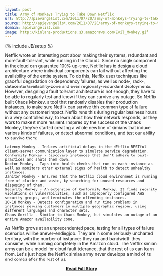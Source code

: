 ```yaml
---
layout: post
title: Army of Monkeys Trying to Take Down Netflix
url: http://apievangelist.com/2011/07/20/army-of-monkeys-trying-to-take-down-netflix/
source: http://apievangelist.com/2011/07/20/army-of-monkeys-trying-to-take-down-netflix/
domain: apievangelist.com
image: http://kinlane-productions.s3.amazonaws.com/Evil_Monkey.gif
---
```

{% include JB/setup %}<p>Netflix wrote an interesting post about making their systems, redundant and more fault-tolerant, while running in the Clouds. Since no single component in the cloud can guarantee 100% up-time, Netflix has to design a cloud architecture where individual components can fail without affecting the availability of the entire system.
To do this, Netflix uses techniques like graceful degradation on dependency failures, as well as node-, rack-, datacenter/availability-zone and even regionally-redundant deployments. However, designing a fault tolerant architecture is not enough, they have to be able to regularly test and know if they can survive any outage.
So Netflix built Chaos Monkey, a tool that randomly disables their production instances, to make sure Netflix can survive this common type of failure without any customer impact. Neflix runs this during regular business hours in a very controlled way, to learn about how their network responds, as they work to make it more resilient.
Inspired by the success of the Chaos Monkey, they've started creating a whole new line of simians that induce various kinds of failures, or detect abnormal conditions, and test our ability to survive them:

	Latency Monkey - Induces artificial delays in the NEtflix RESTful client-server communication layer to simulate service degradation.
	Conformity Monkey - Discovers instances that don't adhere to best-practices and shuts them down.
	Doctor Monkey - Taps into health checks that run on each instance as well as monitors other external signs of health to detect unhealthy instances.
	Janitor Monkey - Ensures that the Netflix cloud environment is running free of clutter and waste, by searching for unused resources and disposing of them.
	Security Monkey - An extension of Conformity Monkey. It finds security violations or vulnerabilities, such as improperly configured AWS security groups, and terminates the offending instances.
	10-18 Monkey - Detects configuration and run time problems in instances serving customers in multiple geographic regions, using different languages and character sets.
	Chaos Gorilla - Similar to Chaos Monkey, but simulates an outage of an entire Amazon availability zone.

As Netflix grows at an unprecendented pace, testing for all types of failure scenarios will be anever-endingjob. They are in some seriously uncharted territory, with the number of instances they run and bandwidth they consume, while running completely in the Amazon cloud.
The Netflix simian army can be a model for cloud fault tolerance, that the rest of us can learn from. Let's just hope the Netflix simian army never develops a mind of its and comes after the rest of us.
</p>
<center><p><a href="http://apievangelist.com/2011/07/20/army-of-monkeys-trying-to-take-down-netflix/" style='padding:25px; font-sze:18px; font-weight: bold;'>Read Full Story</a></p></center>
